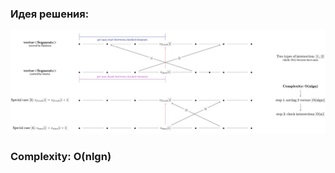 ### Идея решения:
<img src="https://github.com/GiBBS-Matvey/Source-cpp/raw/master/Intersecting_segments/Images/Segments_solution.jpg" width="900">

### Complexity: O(nlgn)
